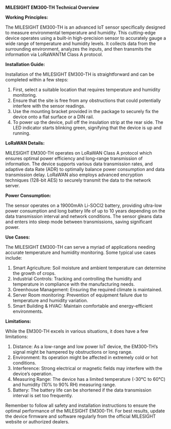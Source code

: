 **MILESIGHT EM300-TH Technical Overview**

**Working Principles:**

The MILESIGHT EM300-TH is an advanced IoT sensor specifically designed to measure environmental temperature and humidity. This cutting-edge device operates using a built-in high-precision sensor to accurately gauge a wide range of temperature and humidity levels. It collects data from the surrounding environment, analyzes the inputs, and then transmits the information via LoRaWANTM Class A protocol.

**Installation Guide:**

Installation of the MILESIGHT EM300-TH is straightforward and can be completed within a few steps:

1. First, select a suitable location that requires temperature and humidity monitoring.
2. Ensure that the site is free from any obstructions that could potentially interfere with the sensor readings.
3. Use the mounting bracket provided in the package to securely fix the device onto a flat surface or a DIN rail.
4. To power up the device, pull off the insulation strip at the rear side. The LED indicator starts blinking green, signifying that the device is up and running.

**LoRaWAN Details:**

MILESIGHT EM300-TH operates on LoRaWAN Class A protocol which ensures optimal power efficiency and long-range transmission of information. The device supports various data transmission rates, and adaptive data Rate (ADR) to optimally balance power consumption and data transmission delay. LoRaWAN also employs advanced encryption techniques (128-bit AES) to securely transmit the data to the network server.

**Power Consumption:**

The sensor operates on a 19000mAh Li-SOCI2 battery, providing ultra-low power consumption and long battery life of up to 10 years depending on the data transmission interval and network conditions. The sensor gleans data and enters into sleep mode between transmissions, saving significant power.

**Use Cases:**

The MILESIGHT EM300-TH can serve a myriad of applications needing accurate temperature and humidity monitoring. Some typical use cases include:

1. Smart Agriculture: Soil moisture and ambient temperature can determine the growth of crops.
2. Industrial Controls: Tracking and controlling the humidity and temperature in compliance with the manufacturing needs.
3. Greenhouse Management: Ensuring the required climate is maintained.
4. Server Room monitoring: Prevention of equipment failure due to temperature and humidity variation.
5. Smart Building & HVAC: Maintain comfortable and energy-efficient environments.

**Limitations:**

While the EM300-TH excels in various situations, it does have a few limitations:

1. Distance: As a low-range and low power IoT device, the EM300-TH’s signal might be hampered by obstructions or long range.
2. Environment: Its operation might be affected in extremely cold or hot conditions.
3. Interference: Strong electrical or magnetic fields may interfere with the device’s operation. 
4. Measuring Range: The device has a limited temperature (-30°C to 60°C) and humidity (10% to 90% RH) measuring range.
5. Battery: The battery life can be shortened if the data transmission interval is set too frequently.
   
Remember to follow all safety and installation instructions to ensure the optimal performance of the MILESIGHT EM300-TH. For best results, update the device firmware and software regularly from the official MILESIGHT website or authorized dealers.